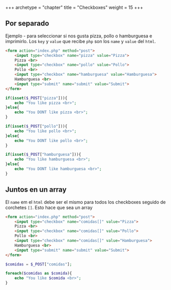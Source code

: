 +++
archetype = "chapter"
title = "Checkboxes"
weight = 15
+++

## Por separado

Ejemplo - para seleccionar si nos gusta pizza, pollo o hamburguesa e imprimirlo. Los `key` y `value` que recibe `php` son los `name` y `value` del `html`.

```html
<form action="index.php" method="post">
    <input type="checkbox" name="pizza" value="Pizza">
    Pizza <br>
    <input type="checkbox" name="pollo" value="Pollo">
    Pollo <br>
    <input type="checkbox" name="hamburguesa" value="Hamburguesa">
    Hamburguesa <br>
    <input type="submit" name="submit" value="Submit">    
</form>
```

```php
if(isset($_POST["pizza"])){    
    echo "You like pizza <br>";
}else{
    echo "You DONT like pizza <br>";
}

if(isset($_POST["pollo"])){    
    echo "You like pollo <br>";
}else{
    echo "You DONT like pollo <br>";
}

if(isset($_POST["hamburguesa"])){    
    echo "You like hamburguesa <br>";
}else{
    echo "You DONT like hamburguesa <br>";
}
```

## Juntos en un array

El `name` em el `html` debe ser el mismo para todos los checkboxes seguido de corchetes `[]`. Esto hace que sea un array

```html
<form action="index.php" method="post">
    <input type="checkbox" name="comidas[]" value="Pizza">
    Pizza <br>
    <input type="checkbox" name="comidas[]" value="Pollo">
    Pollo <br>
    <input type="checkbox" name="comidas[]" value="Hamburguesa">
    Hamburguesa <br>
    <input type="submit" name="submit" value="Submit">    
</form>
```

```php
$comidas = $_POST["comidas"];

foreach($comidas as $comida){
    echo "You like $comida <br>";
}
```